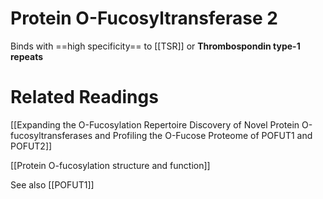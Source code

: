 # Protein O-Fucosyltransferase 2

Binds with ==high specificity== to [[TSR]] or **Thrombospondin type-1 repeats**




# Related Readings
[[Expanding the O-Fucosylation Repertoire Discovery of Novel Protein O-fucosyltransferases and Profiling the O-Fucose Proteome of POFUT1 and POFUT2]]

[[Protein O-fucosylation structure and function]]

See also [[POFUT1]]